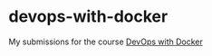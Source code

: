 # devops-with-docker
My submissions for the course [DevOps with Docker](https://devopswithdocker.com/)
